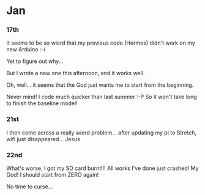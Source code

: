 # Jan
### 17th
It seems to be so wierd that my previous code (Hermes) didn't work on my new Arduino :-(

Yet to figure out why...

But I wrote a new one this afternoon, and it works well.

Oh, well... it seems that the God just wants me to start from the beginning.

Never mind! I code much quicker than last summer :-P So it won't take long to finish the baseline model!

### 21st
I then come across a really wierd problem... after updating my pi to Stretch, wifi just disappeared... Jesus

### 22nd
What's worse, I got my SD card burnt!!! All works I've done just crashed! My God! I should start from ZERO again!

No time to curse...
